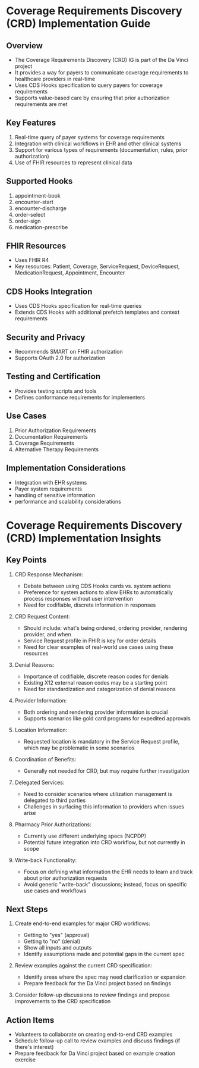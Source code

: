 # Coverage Requirements Discovery (CRD) Implementation Guide

## Overview
- The Coverage Requirements Discovery (CRD) IG is part of the Da Vinci project
- It provides a way for payers to communicate coverage requirements to healthcare providers in real-time
- Uses CDS Hooks specification to query payers for coverage requirements
- Supports value-based care by ensuring that prior authorization requirements are met

## Key Features
1. Real-time query of payer systems for coverage requirements
2. Integration with clinical workflows in EHR and other clinical systems
3. Support for various types of requirements (documentation, rules, prior authorization)
4. Use of FHIR resources to represent clinical data

## Supported Hooks
1. appointment-book
2. encounter-start
3. encounter-discharge
4. order-select
5. order-sign
6. medication-prescribe

## FHIR Resources
- Uses FHIR R4
- Key resources: Patient, Coverage, ServiceRequest, DeviceRequest, MedicationRequest, Appointment, Encounter

## CDS Hooks Integration
- Uses CDS Hooks specification for real-time queries
- Extends CDS Hooks with additional prefetch templates and context requirements

## Security and Privacy
- Recommends SMART on FHIR authorization
- Supports OAuth 2.0 for authorization

## Testing and Certification
- Provides testing scripts and tools
- Defines conformance requirements for implementers

## Use Cases
1. Prior Authorization Requirements
2. Documentation Requirements
3. Coverage Requirements
4. Alternative Therapy Requirements

## Implementation Considerations
- Integration with EHR systems
- Payer system requirements
- handling of sensitive information
- performance and scalability considerations


# Coverage Requirements Discovery (CRD) Implementation Insights

## Key Points

1. CRD Response Mechanism:
   - Debate between using CDS Hooks cards vs. system actions
   - Preference for system actions to allow EHRs to automatically process responses without user intervention
   - Need for codifiable, discrete information in responses

2. CRD Request Content:
   - Should include: what's being ordered, ordering provider, rendering provider, and when
   - Service Request profile in FHIR is key for order details
   - Need for clear examples of real-world use cases using these resources

3. Denial Reasons:
   - Importance of codifiable, discrete reason codes for denials
   - Existing X12 external reason codes may be a starting point
   - Need for standardization and categorization of denial reasons

4. Provider Information:
   - Both ordering and rendering provider information is crucial
   - Supports scenarios like gold card programs for expedited approvals

5. Location Information:
   - Requested location is mandatory in the Service Request profile, which may be problematic in some scenarios

6. Coordination of Benefits:
   - Generally not needed for CRD, but may require further investigation

7. Delegated Services:
   - Need to consider scenarios where utilization management is delegated to third parties
   - Challenges in surfacing this information to providers when issues arise

8. Pharmacy Prior Authorizations:
   - Currently use different underlying specs (NCPDP)
   - Potential future integration into CRD workflow, but not currently in scope

9. Write-back Functionality:
   - Focus on defining what information the EHR needs to learn and track about prior authorization requests
   - Avoid generic "write-back" discussions; instead, focus on specific use cases and workflows

## Next Steps

1. Create end-to-end examples for major CRD workflows:
   - Getting to "yes" (approval)
   - Getting to "no" (denial)
   - Show all inputs and outputs
   - Identify assumptions made and potential gaps in the current spec

2. Review examples against the current CRD specification:
   - Identify areas where the spec may need clarification or expansion
   - Prepare feedback for the Da Vinci project based on findings

3. Consider follow-up discussions to review findings and propose improvements to the CRD specification

## Action Items

- Volunteers to collaborate on creating end-to-end CRD examples
- Schedule follow-up call to review examples and discuss findings (if there's interest)
- Prepare feedback for Da Vinci project based on example creation exercise